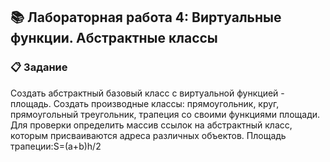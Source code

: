 ## 📚 Лабораторная работа 4: Виртуальные функции. Абстрактные классы

### 📋 Задание

Создать абстрактный базовый класс с виртуальной функцией - площадь. Создать производные классы: прямоугольник, круг, прямоугольный треугольник, трапеция со своими функциями площади. Для проверки определить массив ссылок на абстрактный класс, которым присваиваются адреса различных объектов. Площадь трапеции:S=(a+b)h/2